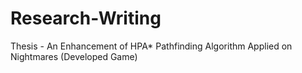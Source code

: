 # Research-Writing
Thesis - An Enhancement of HPA* Pathfinding Algorithm Applied on Nightmares (Developed Game)
